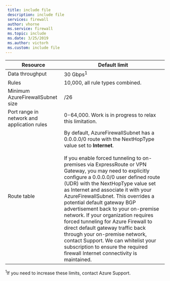 ```yaml
---
 title: include file
 description: include file
 services: firewall
 author: vhorne
 ms.service: firewall
 ms.topic: include
 ms.date: 3/25/2019
 ms.author: victorh
 ms.custom: include file
---
```


| Resource | Default limit |
| --- | --- |
| Data throughput |30 Gbps<sup>1</sup> |
|Rules|10,000, all rule types combined.|
|Minimum AzureFirewallSubnet size |/26|
|Port range in network and application rules|0-64,000. Work is in progress to relax this limitation.|
|Route table|By default, AzureFirewallSubnet has a 0.0.0.0/0 route with the NextHopType value set to **Internet**.<br><br>If you enable forced tunneling to on-premises via ExpressRoute or VPN Gateway, you may need to explicitly configure a 0.0.0.0/0 user defined route (UDR) with the NextHopType value set as Internet and associate it with your AzureFirewallSubnet. This overrides a potential default gateway BGP advertisement back to your on-premise network. If your organization requires forced tunneling for Azure Firewall to direct default gateway traffic back through your on-premise network, contact Support. We can whitelist your subscription to ensure the required firewall Internet connectivity is maintained.|

<sup>1</sup>If you need to increase these limits, contact Azure Support.
